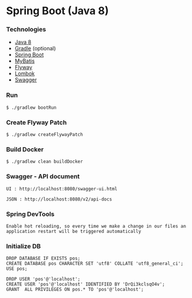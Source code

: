 Spring Boot (Java 8)
============================

### Technologies

* [Java 8](http://www.oracle.com/technetwork/java/javase/downloads/index.html)
* [Gradle](https://gradle.org/gradle-download/) (optional)
* [Spring Boot](https://projects.spring.io/spring-boot/)
* [MyBatis](http://www.mybatis.org/spring-boot-starter/mybatis-spring-boot-autoconfigure/index.html)
* [Flyway](https://flywaydb.org/)
* [Lombok](https://projectlombok.org/)
* [Swagger](http://swagger.io/)

### Run

	$ ./gradlew bootRun

### Create Flyway Patch

	$ ./gradlew createFlywayPatch

### Build Docker

	$ ./gradlew clean buildDocker

### Swagger - API document

	UI : http://localhost:8080/swagger-ui.html

	JSON : http://localhost:8080/v2/api-docs

### Spring DevTools

	Enable hot reloading, so every time we make a change in our files an application restart will be triggered automatically

### Initialize DB 

	DROP DATABASE IF EXISTS pos;
	CREATE DATABASE pos CHARACTER SET 'utf8' COLLATE 'utf8_general_ci';
	USE pos;

	DROP USER 'pos'@'localhost';
	CREATE USER 'pos'@'localhost' IDENTIFIED BY 'DrQi3kclsqO4v';
	GRANT  ALL PRIVILEGES ON pos.* TO 'pos'@'localhost';
